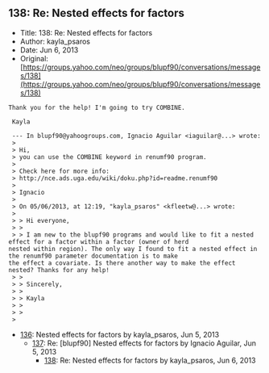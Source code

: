 ## 138: Re: Nested effects for factors

- Title: 138: Re: Nested effects for factors
- Author: kayla_psaros
- Date: Jun 6, 2013
- Original: [https://groups.yahoo.com/neo/groups/blupf90/conversations/messages/138](https://groups.yahoo.com/neo/groups/blupf90/conversations/messages/138)

```
Thank you for the help! I'm going to try COMBINE.

 Kayla

 --- In blupf90@yahoogroups.com, Ignacio Aguilar <iaguilar@...> wrote:
 >
 > Hi,
 > you can use the COMBINE keyword in renumf90 program. 
 > 
 > Check here for more info:
 > http://nce.ads.uga.edu/wiki/doku.php?id=readme.renumf90
 > 
 > Ignacio 
 > 
 > On 05/06/2013, at 12:19, "kayla_psaros" <kfleetw@...> wrote:
 > 
 > > Hi everyone,
 > > 
 > > I am new to the blupf90 programs and would like to fit a nested effect for a factor within a factor (owner of herd
nested within region). The only way I found to fit a nested effect in the renumf90 parameter documentation is to make
the effect a covariate. Is there another way to make the effect nested? Thanks for any help!
 > > 
 > > Sincerely,
 > > 
 > > Kayla
 > > 
 > >
 > 
```

- [136](0136.md): Nested effects for factors by kayla_psaros, Jun 5, 2013
    - [137](0137.md): Re: [blupf90] Nested effects for factors by Ignacio Aguilar, Jun 5, 2013
        - [138](0138.md): Re: Nested effects for factors by kayla_psaros, Jun 6, 2013
